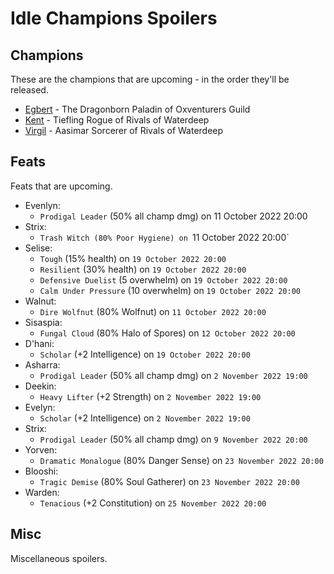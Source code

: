 # Idle Champions Spoilers

## Champions
These are the champions that are upcoming - in the order they'll be released.

* [Egbert](egbert.md) - The Dragonborn Paladin of Oxventurers Guild
* [Kent](kent.md) - Tiefling Rogue of Rivals of Waterdeep
* [Virgil](virgil.md) - Aasimar Sorcerer of Rivals of Waterdeep

## Feats
Feats that are upcoming.

* Evenlyn:
  * `Prodigal Leader` (50% all champ dmg) on 11 October 2022 20:00
* Strix:
  * `Trash Witch (80% Poor Hygiene) on `11 October 2022 20:00`
* Selise:
  * `Tough` (15% health) on `19 October 2022 20:00`
  * `Resilient` (30% health) on `19 October 2022 20:00`
  * `Defensive Duelist` (5 overwhelm) on `19 October 2022 20:00`
  * `Calm Under Pressure` (10 overwhelm) on `19 October 2022 20:00`
* Walnut:
  * `Dire Wolfnut` (80% Wolfnut) on `11 October 2022 20:00`
* Sisaspia:
  * `Fungal Cloud` (80% Halo of Spores) on `12 October 2022 20:00`
* D'hani:
  * `Scholar` (+2 Intelligence) on `19 October 2022 20:00`
* Asharra:
  * `Prodigal Leader` (50% all champ dmg) on `2 November 2022 19:00`
* Deekin:
  * `Heavy Lifter` (+2 Strength) on `2 November 2022 19:00`
* Evelyn:
  * `Scholar` (+2 Intelligence) on `2 November 2022 19:00`
* Strix:
  * `Prodigal Leader` (50% all champ dmg) on `9 November 2022 20:00`
* Yorven:
  * `Dramatic Monalogue` (80% Danger Sense) on `23 November 2022 20:00`
* Blooshi:
  * `Tragic Demise` (80% Soul Gatherer) on `23 November 2022 20:00`
* Warden:
  * `Tenacious` (+2 Constitution) on `25 November 2022 20:00`

## Misc
Miscellaneous spoilers.